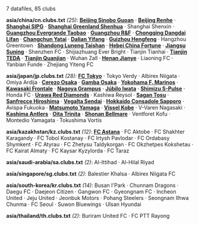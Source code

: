 7 datafiles, 85 clubs

**asia/china/cn.clubs.txt** _(25)_:  **[Beijing Sinobo Guoan](https://en.wikipedia.org/wiki/Beijing_Sinobo_Guoan)** · **[Beijing Renhe](https://en.wikipedia.org/wiki/Beijing_Renhe_F.C.)** · **[Shanghai SIPG](https://en.wikipedia.org/wiki/Shanghai_SIPG_F.C.)** · **[Shanghai Greenland Shenhua](https://en.wikipedia.org/wiki/Shanghai_Greenland_Shenhua)** · Shanghai Shenxin · **[Guangzhou Evergrande Taobao](https://en.wikipedia.org/wiki/Guangzhou_Evergrande_Taobao_F.C.)** · **[Guangzhou R&F](https://en.wikipedia.org/wiki/Guangzhou_R&F)** · **[Chongqing Dangdai Lifan](https://en.wikipedia.org/wiki/Chongqing_Dangdai_Lifan_F.C.)** · **[Changchun Yatai](https://en.wikipedia.org/wiki/Changchun_Yatai)** · **[Dalian Yifang](https://en.wikipedia.org/wiki/Dalian_Yifang_F.C.)** · **[Guizhou Hengfeng](https://en.wikipedia.org/wiki/Guizhou_Hengfeng_Zhicheng_F.C.)** · Hangzhou Greentown · **[Shandong Luneng Taishan](https://en.wikipedia.org/wiki/Shandong_Luneng_Taishan)** · **[Hebei China Fortune](https://en.wikipedia.org/wiki/Hebei_China_Fortune_F.C.)** · **[Jiangsu Suning](https://en.wikipedia.org/wiki/Jiangsu_Suning_F.C.)** · Shenzhen FC · Shijiazhuang Ever Bright · Tianjin Tianhai · **[Tianjin TEDA](https://en.wikipedia.org/wiki/Tianjin_Teda_F.C.)** · **[Tianjin Quanjian](https://en.wikipedia.org/wiki/Tianjin_Quanjian)** · Wuhan Zall · **[Henan Jianye](https://en.wikipedia.org/wiki/Henan_Jianye)** · Liaoning FC · Yanbian Funde · Zhejiang Yiteng FC

**asia/japan/jp.clubs.txt** _(28)_:  **[FC Tokyo](https://en.wikipedia.org/wiki/FC_Tokyo)** · Tokyo Verdy · Albirex Niigata · Omiya Ardija · **[Cerezo Osaka](https://en.wikipedia.org/wiki/Cerezo_Osaka)** · **[Gamba Osaka](https://en.wikipedia.org/wiki/Gamba_Osaka)** · **[Yokohama F. Marinos](https://en.wikipedia.org/wiki/Yokohama_F._Marinos)** · **[Kawasaki Frontale](https://en.wikipedia.org/wiki/Kawasaki_Frontale)** · **[Nagoya Grampus](https://en.wikipedia.org/wiki/Nagoya_Grampus)** · **[Júbilo Iwata](https://en.wikipedia.org/wiki/Júbilo_Iwata)** · **[Shimizu S-Pulse](https://en.wikipedia.org/wiki/Shimizu_S-Pulse)** · Honda FC · **[Urawa Red Diamonds](https://en.wikipedia.org/wiki/Urawa_Red_Diamonds)** · Kashiwa Reysol · **[Sagan Tosu](https://en.wikipedia.org/wiki/Sagan_Tosu)** · **[Sanfrecce Hiroshima](https://en.wikipedia.org/wiki/Sanfrecce_Hiroshima)** · **[Vegalta Sendai](https://en.wikipedia.org/wiki/Vegalta_Sendai)** · **[Hokkaido Consadole Sapporo](https://en.wikipedia.org/wiki/Consadole_Sapporo)** · Avispa Fukuoka · **[Matsumoto Yamaga](https://en.wikipedia.org/wiki/Matsumoto_Yamaga)** · **[Vissel Kobe](https://en.wikipedia.org/wiki/Vissel_Kobe)** · V-Varen Nagasaki · **[Kashima Antlers](https://en.wikipedia.org/wiki/Kashima_Antlers)** · **[Oita Trinita](https://en.wikipedia.org/wiki/Oita_Trinita)** · **[Shonan Bellmare](https://en.wikipedia.org/wiki/Shonan_Bellmare)** · Ventforet Kofu · Montedio Yamagata · Tokushima Vortis

**asia/kazakhstan/kz.clubs.txt** _(12)_:  **[FC Astana](https://en.wikipedia.org/wiki/FC_Astana)** · FC Aktobe · FC Shakhter Karagandy · FC Tobol Kostanay · FC Irtysh Pavlodar · FC Ordabasy Shymkent · FC Atyrau · FC Zhetysu Taldykorgan · FC Okzhetpes Kokshetau · FC Kairat Almaty · FC Kaysar Kyzylorda · FC Taraz

**asia/saudi-arabia/sa.clubs.txt** _(2)_:  Al-Ittihad · Al-Hilal Riyad

**asia/singapore/sg.clubs.txt** _(2)_:  Balestier Khalsa · Albirex Niigata FC

**asia/south-korea/kr.clubs.txt** _(14)_:  Busan I'Park · Chunnam Dragons · Daegu FC · Daejeon Citizen · Gangwon FC · Gyeongnam FC · Incheon United · Jeju United · Jeonbuk Motors · Pohang Steelers · Seongnam Ilhwa Chunma · FC Seoul · Suwon Bluewings · Ulsan Hyundai

**asia/thailand/th.clubs.txt** _(2)_:  Buriram United FC · FC PTT Rayong

